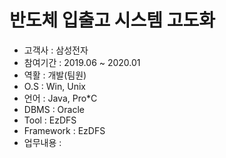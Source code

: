 # 반도체 입출고 시스템 고도화

- 고객사      : 삼성전자
- 참여기간    : 2019.06 ~ 2020.01
- 역활        : 개발(팀원)
- O.S         : Win, Unix
- 언어        : Java, Pro*C
- DBMS        : Oracle
- Tool        : EzDFS
- Framework   : EzDFS
- 업무내용     :  
